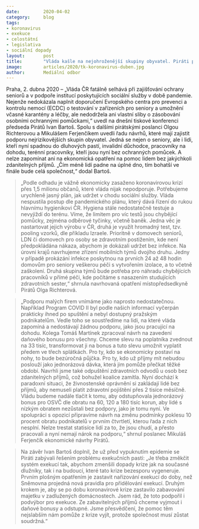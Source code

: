 ```yaml
---
date:         2020-04-02
category:     blog
tags:         
- koronavirus 
- exekuce 
- celostátní 
- legislativa
- sociální dopady
layout:       post
title:        "Vláda kašle na nejohroženější skupiny obyvatel. Piráti představili návrhy na ochranu seniorů, pracovníků v sociálních službách, nejchudších pracujících i lidí v exekucích"
image:        articles/2020/tk-koronavirus-duben.jpg
author:       Mediální odbor
--- 
```

Praha, 2. dubna 2020 – „Vláda ČR fatálně selhává při zajišťování ochrany seniorů a v podpoře institucí poskytujících sociální služby v době pandemie. Nejenže nedokázala naplnit doporučení Evropského centra pro prevenci a kontrolu nemocí (ECDC) o testování v zařízeních pro seniory a umožnění včasné karantény a léčby, ale nedodržela ani vlastní sliby o zásobování osobními ochrannými pomůckami,“ uvedl na dnešní tiskové konferenci předseda Pirátů Ivan Bartoš. Spolu s dalšími pirátskými poslanci Olgou Richterovou a Mikulášem Ferjenčíkem uvedli řadu návrhů, které mají zajistit podporu nejrizikovějších skupin obyvatel. Jedná se nejen o seniory, ale i lidi, kteří nyní spadnou do dluhových pastí, invalidní důchodce, pracovníky na dohodu, terénní pracovníky, kteří jsou nyní bez ochranných pomůcek. A nelze zapomínat ani na ekonomická opatření na pomoc lidem bez jakýchkoli zdanitelných příjmů. „Čím méně lidí padne na úplné dno, tím bohatší ve finále bude celá společnost,“ dodal Bartoš.

> „Podle odhadu je vážně ekonomicky zasaženo koronavirovou krizí přes 1,5 milionu občanů, které vláda nijak nepodporuje. Potřebujeme urychleně jasný plán, jak udržet v chodu sociální služby. Vláda nespustila postup dle pandemického plánu, který dává řízení do rukou hlavnímu hygienikovi ČR. Hygiena stále nedostatečně testuje a nevyjíždí do terénu. Víme, že limitem pro víc testů jsou chybějící pomůcky, zejména odběrové tyčinky, včetně baněk. Jedna věc je nastartovat jejich výrobu v ČR, druhá je využít hromadný test, tzv. pooling vzorků, dle příkladu Izraele. Prioritně v domovech seniorů, LDN či domovech pro osoby se zdravotním postižením, kde není předpokládána nákaza, abychom je dokázali udržet bez infekce. Na úrovni krajů navrhujeme zřízení mobilních týmů dvojího druhu. Jedny v případě prokázání infekce poskytnou na prvních 24 až 48 hodin domovům pro seniory veškerou péči s vytvořením izolace, a to včetně zaškolení. Druhá skupina týmů bude potřeba pro náhradu chybějících pracovníků v přímé péči, kde počítáme s nasazením studujících zdravotních sester,“ shrnula navrhovaná opatření místopředsedkyně Pirátů Olga Richterová.

> „Podporu malých firem vnímáme jako naprosto nedostatečnou. Například Program COVID II byl podle našich informací vyčerpán prakticky ihned po spuštění a nebyl dostupný pražským podnikatelům. Vedle toho se soustředíme na lidi, na které vláda zapomíná a nedostávají žádnou podporu, jako jsou pracující na dohodu. Kolega Tomáš Martínek zpracoval návrh na zavedení daňového bonusu pro všechny. Chceme slevu na poplatníka zvednout na 33 tisíc, transformovat ji na bonus a tuto slevu umožnit vyplatit předem ve třech splátkách. Pro ty, kdo se ekonomicky postaví na nohy, to bude bezúročná půjčka. Pro ty, kdo už příjmy mít nebudou poslouží jako jednorázová dávka, která jim pomůže přečkat těžké období. Navrhli jsme také odpuštění zdravotních odvodů u osob bez zdanitelných příjmů, což bohužel koalice zamítla. Nyní dochází k paradoxní situaci, že živnostenské oprávnění si zakládají lidé bez příjmů, aby nemuseli platit zdravotní pojištění přes 2 tisíce měsíčně. Vládu budeme nadále tlačit k tomu, aby odstupňovala jednorázový bonus pro OSVČ dle obratu na 60, 120 a 180 tisíc korun, aby lidé s nízkým obratem nezůstali bez podpory, jako je tomu nyní. Ve spolupráci s opozicí připravíme návrh na změnu podmínky poklesu 10 procent obratu podnikatelů v prvním čtvrtletí, kterou řada z nich nesplní. Nelze trestat statisíce lidí za to, že jsou chudí, a přesto pracovali a nyní nemají nárok na podporu,“ shrnul poslanec Mikuláš Ferjenčík ekonomické návrhy Pirátů.

> Na závěr Ivan Bartoš doplnil, že už před vypuknutím epidemie se Piráti zabývali řešením problému exekučních pastí: „Je třeba změkčit systém exekucí tak, abychom zmenšili dopady krize jak na současné dlužníky, tak i na budoucí, které tato krize bezesporu vygeneruje. Prvním plošným opatřením je zastavit nařizování exekucí do doby, než Sněmovna projedná nová pravidla pro přidělování exekucí. Druhým krokem je, aby se po dobu koronavirové krize zastavilo zabavování majetku v zadlužených domácnostech. Jsem rád, že toto podpořil i podvýbor pro exekuce. Ze zabavitelných příjmů chceme vyjmout i daňové bonusy a odstupné. Jsme přesvědčení, že pomoc těm nejslabším nám pomůže z krize vyjít, protože společnost musí zůstat soudržná.“
